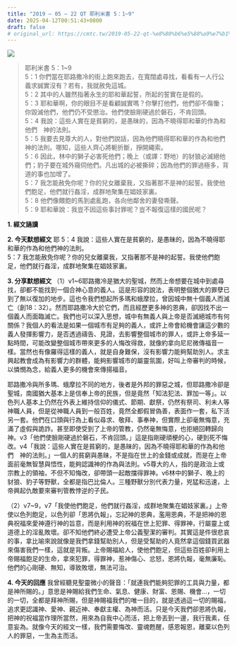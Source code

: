 ```yaml
---
title: "2019 – 05 – 22 QT 耶利米書 5：1~9"
date: 2025-04-12T00:51:43+0800
draft: false
# original_url: https://cmtc.tw/2019-05-22-qt-%e8%80%b6%e5%88%a9%e7%b1%b3%e6%9b%b8-5%ef%bc%9a19
---
```


![](/images/qt.jpg)
> 耶利米書 5：1\~9  
> 5：1 你們當在耶路撒冷的街上跑來跑去，在寬闊處尋找，看看有一人行公義求誠實沒有？若有，我就赦免這城。  
> 5：2 其中的人雖然指著永生的耶和華起誓，所起的誓實在是假的。  
> 5：3 耶和華啊，你的眼目不是看顧誠實嗎？你擊打他們，他們卻不傷慟；你毀滅他們，他們仍不受懲治。他們使臉剛硬過於磐石，不肯回頭。  
> 5：4 我說：這些人實在是貧窮的，是愚昧的，因為不曉得耶和華的作為和他們　神的法則。  
> 5：5 我要去見尊大的人，對他們說話，因為他們曉得耶和華的作為和他們　神的法則。哪知，這些人齊心將軛折斷，掙開繩索。  
> 5：6 因此，林中的獅子必害死他們；晚上（或譯：野地）的豺狼必滅絕他們；豹子要在城外窺伺他們。凡出城的必被撕碎；因為他們的罪過極多，背道的事也加增了。  
> 5：7 我怎能赦免你呢？你的兒女離棄我，又指著那不是神的起誓。我使他們飽足，他們就行姦淫，成群地聚集在娼妓家裏。  
> 5：8 他們像餵飽的馬到處亂跑，各向他鄰舍的妻發嘶聲。  
> 5：9 耶和華說：我豈不因這些事討罪呢？豈不報復這樣的國民呢？

**1. 經文誦讀**

**2.  今天默想經文**
耶 5：4 我說：這些人實在是貧窮的，是愚昧的，因為不曉得耶和華的作為和他們神的法則。  
5：7 我怎能赦免你呢？你的兒女離棄我，又指著那不是神的起誓。我使他們飽足，他們就行姦淫，成群地聚集在娼妓家裏。

**3. 分享默想經文**
（1）v1\~6耶路撒冷是猶大的聖城，然而上帝想要在城中到處尋找，卻都不能找到一個合神心意的義人。這是形容的說法，表明整個猶大的罪孽已到了無以復加的地步。這也令我們想起所多瑪和蛾摩拉，曾因城中無十個義人而滅亡（創18：32）。然而耶路撒冷大於它們，而且經歷更多神的恩典，卻因找不出一個義人而面臨滅亡。我們也可以深入思想，城中有無義人與上帝是否滅絕城市有何關係？我個人的看法是如果一個城市有足夠的義人，或許上帝會給機會讓這少數的義人發揮影響力，是否透過禱告、見證，去影響整個城市的罪人，或許上帝多延一點時間，可能改變整個城市帶來更多的人悔改得救，就像約拿向尼尼微傳福音一樣。當然也有像羅得這樣的義人，就是自身難保，沒有影響力能夠幫助別人。求主興起教會成為有影響力的群體，能夠影響城市的屬靈氛圍，好叫上帝審判的時候，以憐憫為念，給義人更多的機會來傳揚福音。

耶路撒冷與所多瑪、蛾摩拉不同的地方，後者是外邦的罪惡之城，但耶路撒冷卻是聖城，南國猶大基本上是信奉上帝的民族，但是竟然「知法犯法、罪加一等」。以色列人基本上仍然在外表上維持信仰的儀式、節期、獻祭，仍然有祭司、利未人等神職人員，但是從神職人員到一般百姓，竟然全都假冒偽善，表面作一套，私下活另一套。他們在口頭與行為上看似尋求、敬拜、事奉神，但實際上卻毫無悔意，充滿了虛假與詭詐。甚至即使受到了上帝的管教，仍然毫無悔意，也拒絕回轉歸向神。v3「他們使臉剛硬過於磐石，不肯回頭。」這是指剛硬頑梗的心，硬到死不悔改。v4「我說：這些人實在是貧窮的，是愚昧的，因為不曉得耶和華的作為和他們　神的法則。」一個人的貧窮與愚昧，不是指在世上的金錢或成就，而是在上帝面前毫無智慧與悟性，能夠認識神的作為與法則。v5尊大的人，指的是政治上或宗教上的領袖，不但不知悔改，卻帶頭一起敵擋得罪神。v6林中的獅子、晚上的豺狼、豹子等野獸，全都是指巴比倫人。三種野獸分別代表力量，兇猛和迅速，上帝興起仇敵要來審判管教悖逆的子民。

（2）v7\~9，v7「我使他們飽足，他們就行姦淫，成群地聚集在娼妓家裏。」上帝使以色列飽足，以色列卻「恩將仇報」，忘記神的恩典，濫用恩典，不是把神的恩典祝福來愛神遵行神的旨意，而是利用神的祝福在世上犯罪、得罪神，行屬靈上或道德上的淫亂敗壞。卻不知他們終必遭受上帝公義聖潔的審判。其實這是件很悲哀的事，拿比喻來說就像是我們拿錢幫助別人，但是受幫助的人竟然拿這個錢買武器來傷害我們一樣，這就是背叛。上帝賜福給人，使他們飽足，但這些百姓卻利用上帝賜福飽足的生命，拿來犯罪，得罪神，惹神傷心、忿怒，恩將仇報，毫無廉恥。他們的心剛硬、無知，導致敗壞，無法可治。

**4. 今天的回應**
我曾經聽見聖靈微小的聲音：「就連我們能夠犯罪的工具與力量，都是神所賜的。」意思是神賜給我們生命、氣息、健康、財富、恩賜、機會…，一切的一切，全都是拜神所賜，但是神賜福我們的唯一目的，就是透過這一切的賜福，追求更認識神、愛神、親近神、奉獻主權、為神而活。只是今天我們卻恩將仇報，把神的祝福當作理所當然，用來為自我中心而活，把上帝丟到一邊，我行我素，任意妄為。就像今天的經文一樣，我們需要悔改、靈魂甦醒，感恩報恩，離棄以色列人的罪惡，一生為主而活。
